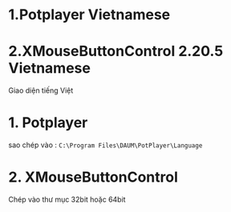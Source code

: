 # 1.Potplayer Vietnamese
# 2.XMouseButtonControl 2.20.5 Vietnamese
Giao diện tiếng Việt
# 1. Potplayer
sao chép vào :
`C:\Program Files\DAUM\PotPlayer\Language`

# 2. XMouseButtonControl
Chép vào thư mục 32bit hoặc 64bit
